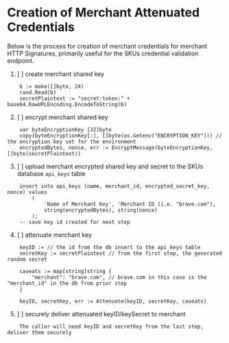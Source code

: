 # Creation of Merchant Attenuated Credentials

Below is the process for creation of merchant credentials for merchant HTTP Signatures,
primarily useful for the SKUs credential validation endpoint.

1. [ ] create merchant shared key
```
    b := make([]byte, 24)
    rand.Read(b)
    secretPlaintext := "secret-token:" + base64.RawURLEncoding.EncodeToString(b)
```
2. [ ] encrypt merchant shared key
```
	var byteEncryptionKey [32]byte
	copy(byteEncryptionKey[:], []byte(os.Getenv("ENCRYPTION_KEY"))) // the encryption key set for the environment
	encryptedBytes, nonce, err := EncryptMessage(byteEncryptionKey, []byte(secretPlaintext))
```
3. [ ] upload merchant encrypted shared key and secret to the SKUs database `api_keys` table
```
    insert into api_keys (name, merchant_id, encrypted_secret_key, nonce) values
        (
            'Name of Merchant Key', 'Merchant ID (i.e. "brave.com"),
            string(encryptedBytes), string(nonce)
        );
    -- save key id created for next step
```
4. [ ] attenuate merchant key
```
    keyID := // the id from the db insert to the api_keys table
    secretKey := secretPlaintext // from the first step, the generated random secret

    caveats := map[string]string {
        "merchant": "brave.com", // brave.com in this case is the "merchant_id" in the db from prior step
    }

	keyID, secretKey, err := Attenuate(keyID, secretKey, caveats)
```
5. [ ] securely deliver attenuated keyID/keySecret to merchant
```
    The caller will need keyID and secretKey from the last step, deliver them securely
```
